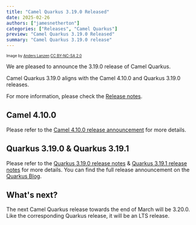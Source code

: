 ```yaml
---
title: "Camel Quarkus 3.19.0 Released"
date: 2025-02-26
authors: ["jamesnetherton"]
categories: ["Releases", "Camel Quarkus"]
preview: "Camel Quarkus 3.19.0 Released"
summary: "Camel Quarkus 3.19.0 release"
---
```


<sub><sup>Image by <a href="https://www.flickr.com/photos/lanzen/5984113332">Anders Lanzen</a> <a href="https://creativecommons.org/licenses/by-nc-sa/2.0">CC BY-NC-SA 2.0</a></sup></sub>

We are pleased to announce the 3.19.0 release of Camel Quarkus.

Camel Quarkus 3.19.0 aligns with the Camel 4.10.0 and Quarkus 3.19.0 releases.

For more information, please check the [Release notes](/releases/q-3.19.0/).

## Camel 4.10.0

Please refer to the [Camel 4.10.0 release announcement](/blog/2025/02/camel410-whatsnew/) for more details.

## Quarkus 3.19.0 & Quarkus 3.19.1

Please refer to the [Quarkus 3.19.0 release notes](https://github.com/quarkusio/quarkus/releases/tag/3.19.0) & [Quarkus 3.19.1 release notes](https://github.com/quarkusio/quarkus/releases/tag/3.19.1) for more details.
You can find the full release announcement on the [Quarkus Blog](https://quarkus.io/blog/tag/release/).

## What's next?

The next Camel Quarkus release towards the end of March will be 3.20.0. Like the corresponding Quarkus release, it will be an LTS release.

